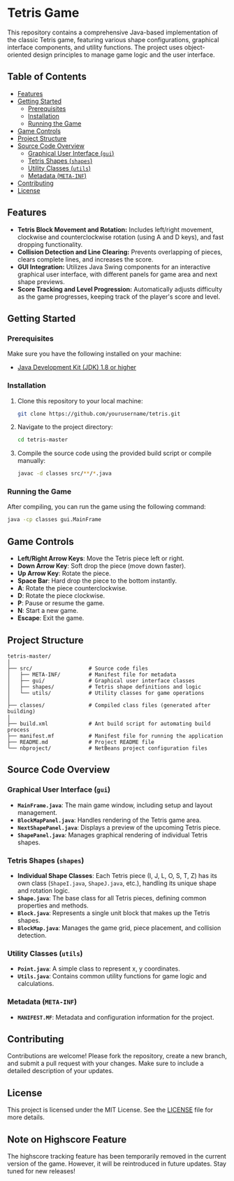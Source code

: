 
# Tetris Game

This repository contains a comprehensive Java-based implementation of the classic Tetris game, featuring various shape configurations, graphical interface components, and utility functions. The project uses object-oriented design principles to manage game logic and the user interface.

## Table of Contents

- [Features](#features)
- [Getting Started](#getting-started)
  - [Prerequisites](#prerequisites)
  - [Installation](#installation)
  - [Running the Game](#running-the-game)
- [Game Controls](#game-controls)
- [Project Structure](#project-structure)
- [Source Code Overview](#source-code-overview)
  - [Graphical User Interface (`gui`)](#graphical-user-interface-gui)
  - [Tetris Shapes (`shapes`)](#tetris-shapes-shapes)
  - [Utility Classes (`utils`)](#utility-classes-utils)
  - [Metadata (`META-INF`)](#metadata-meta-inf)
- [Contributing](#contributing)
- [License](#license)

## Features

- **Tetris Block Movement and Rotation:** Includes left/right movement, clockwise and counterclockwise rotation (using A and D keys), and fast dropping functionality.
- **Collision Detection and Line Clearing:** Prevents overlapping of pieces, clears complete lines, and increases the score.
- **GUI Integration:** Utilizes Java Swing components for an interactive graphical user interface, with different panels for game area and next shape previews.
- **Score Tracking and Level Progression:** Automatically adjusts difficulty as the game progresses, keeping track of the player's score and level.

## Getting Started

### Prerequisites

Make sure you have the following installed on your machine:

- [Java Development Kit (JDK) 1.8 or higher](https://www.oracle.com/java/technologies/javase-jdk11-downloads.html)

### Installation

1. Clone this repository to your local machine:
    ```bash
    git clone https://github.com/yourusername/tetris.git
    ```

2. Navigate to the project directory:
    ```bash
    cd tetris-master
    ```

3. Compile the source code using the provided build script or compile manually:
    ```bash
    javac -d classes src/**/*.java
    ```

### Running the Game

After compiling, you can run the game using the following command:

```bash
java -cp classes gui.MainFrame
```

## Game Controls

- **Left/Right Arrow Keys**: Move the Tetris piece left or right.
- **Down Arrow Key**: Soft drop the piece (move down faster).
- **Up Arrow Key**: Rotate the piece.
- **Space Bar**: Hard drop the piece to the bottom instantly.
- **A**: Rotate the piece counterclockwise.
- **D**: Rotate the piece clockwise.
- **P**: Pause or resume the game.
- **N**: Start a new game.
- **Escape**: Exit the game.

## Project Structure

```
tetris-master/
│
├── src/                  # Source code files
│   ├── META-INF/         # Manifest file for metadata
│   ├── gui/              # Graphical user interface classes
│   ├── shapes/           # Tetris shape definitions and logic
│   └── utils/            # Utility classes for game operations
│
├── classes/              # Compiled class files (generated after building)
│
├── build.xml             # Ant build script for automating build process
├── manifest.mf           # Manifest file for running the application
├── README.md             # Project README file
└── nbproject/            # NetBeans project configuration files
```

## Source Code Overview

### Graphical User Interface (`gui`)

- **`MainFrame.java`**: The main game window, including setup and layout management.
- **`BlockMapPanel.java`**: Handles rendering of the Tetris game area.
- **`NextShapePanel.java`**: Displays a preview of the upcoming Tetris piece.
- **`ShapePanel.java`**: Manages graphical rendering of individual Tetris shapes.

### Tetris Shapes (`shapes`)

- **Individual Shape Classes**: Each Tetris piece (I, J, L, O, S, T, Z) has its own class (`ShapeI.java`, `ShapeJ.java`, etc.), handling its unique shape and rotation logic.
- **`Shape.java`**: The base class for all Tetris pieces, defining common properties and methods.
- **`Block.java`**: Represents a single unit block that makes up the Tetris shapes.
- **`BlockMap.java`**: Manages the game grid, piece placement, and collision detection.

### Utility Classes (`utils`)

- **`Point.java`**: A simple class to represent x, y coordinates.
- **`Utils.java`**: Contains common utility functions for game logic and calculations.

### Metadata (`META-INF`)

- **`MANIFEST.MF`**: Metadata and configuration information for the project.

## Contributing

Contributions are welcome! Please fork the repository, create a new branch, and submit a pull request with your changes. Make sure to include a detailed description of your updates.

## License

This project is licensed under the MIT License. See the [LICENSE](LICENSE) file for more details.


## Note on Highscore Feature

The highscore tracking feature has been temporarily removed in the current version of the game. However, it will be reintroduced in future updates. Stay tuned for new releases!
